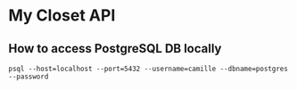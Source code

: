 # My Closet API

## How to access PostgreSQL DB locally
`psql --host=localhost --port=5432 --username=camille --dbname=postgres --password`